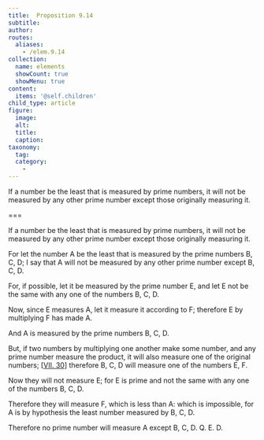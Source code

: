 ```yaml
---
title:  Proposition 9.14
subtitle: 
author:
routes:
  aliases:
    - /elem.9.14
collection:
  name: elements
  showCount: true
  showMenu: true
content:
  items: '@self.children'
child_type: article
figure:
  image:
  alt:
  title:
  caption:
taxonomy:
  tag:
  category:
    - 
---
```


<p>
       <hi rend="ital">If a number be the least that is measured by prime numbers, it will not be measured by any other prime number except those originally measuring it.</hi>
      </p>

===

<p>
       <span class="ital">If a number be the least that is measured by prime numbers, it will not be measured by any other prime number except those originally measuring it.</span>
      </p>

<p>For let the number <span class="ital">A</span> be the least that is measured by the prime numbers <span class="ital">B</span>, <span class="ital">C</span>, <span class="ital">D</span>; <pb n="403"/>I say that <span class="ital">A</span> will not be measured by any other prime number except <span class="ital">B</span>, <span class="ital">C</span>, <span class="ital">D</span>. </p>

<p>For, if possible, let it be measured by the prime number <span class="ital">E</span>, and let <span class="ital">E</span> not be the same with any one of the numbers <span class="ital">B</span>, <span class="ital">C</span>, <span class="ital">D</span>. 
      </p>

<p>Now, since <span class="ital">E</span> measures <span class="ital">A</span>, let it measure it according to <span class="ital">F</span>; <span class="center">therefore <span class="ital">E</span> by multiplying <span class="ital">F</span> has made <span class="ital">A</span>.</span>
      </p>

<p>And <span class="ital">A</span> is measured by the prime numbers <span class="ital">B</span>, <span class="ital">C</span>, <span class="ital">D</span>. </p>

<p>But, if two numbers by multiplying one another make some number, and any prime number measure the product, it will also measure one of the original numbers; [<a href="/elem.7.30">VII. 30</a>] therefore <span class="ital">B</span>, <span class="ital">C</span>, <span class="ital">D</span> will measure one of the numbers <span class="ital">E</span>, <span class="ital">F</span>. </p>

<p>Now they will not measure <span class="ital">E</span>; for <span class="ital">E</span> is prime and not the same with any one of the numbers <span class="ital">B</span>, <span class="ital">C</span>, <span class="ital">D</span>. </p>

<p>Therefore they will measure <span class="ital">F</span>, which is less than <span class="ital">A</span>: which is impossible, for <span class="ital">A</span> is by hypothesis the least number measured by <span class="ital">B</span>, <span class="ital">C</span>, <span class="ital">D</span>. </p>

<p>Therefore no prime number will measure <span class="ital">A</span> except <span class="ital">B</span>, <span class="ital">C</span>, <span class="ital">D</span>. Q. E. D.</p>
